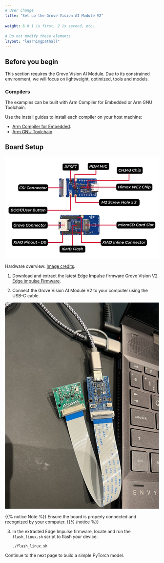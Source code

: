 ```yaml
---
# User change
title: "Set up the Grove Vision AI Module V2"

weight: 6 # 1 is first, 2 is second, etc.

# Do not modify these elements
layout: "learningpathall"
---
```

## Before you begin 

This section requires the Grove Vision AI Module. Due to its constrained environment, we will focus on lightweight, optimized, tools and models.

### Compilers 

The examples can be built with Arm Compiler for Embedded or Arm GNU Toolchain.

Use the install guides to install each compiler on your host machine:
- [Arm Compiler for Embedded](/install-guides/armclang/).
- [Arm GNU Toolchain](/install-guides/gcc/arm-gnu/).

## Board Setup 

![Hardware Overview #center](Overview.png)

Hardware overview: [Image credits](https://wiki.seeedstudio.com/grove_vision_ai_v2/). 

1. Download and extract the latest Edge Impulse firmware
Grove Vision V2 [Edge impulse Firmware](https://cdn.edgeimpulse.com/firmware/seeed-grove-vision-ai-module-v2.zip). 

2. Connect the Grove Vision AI Module V2 to your computer using the USB-C cable. 

![Board connection](Connect.png)

{{% notice Note %}}
Ensure the board is properly connected and recognized by your computer.
{{% /notice %}}

3. In the extracted Edge Impulse firmware, locate and run the `flash_linux.sh` script to flash your device. 

   ```console
   ./flash_linux.sh
   ```

Continue to the next page to build a simple PyTorch model.
